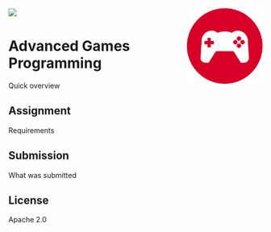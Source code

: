
<img src='preview.gif' />

<img src='icon.png' width='150' height='150' align='right' />

# Advanced Games Programming

Quick overview
 
## Assignment

Requirements

## Submission

What was submitted

## License

Apache 2.0